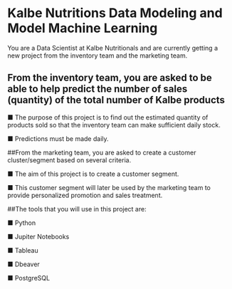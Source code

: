 # Kalbe Nutritions Data Modeling and Model Machine Learning

You are a Data Scientist at Kalbe Nutritionals and are currently getting a new project from the inventory team and the marketing team.

## From the inventory team, you are asked to be able to help predict the number of sales (quantity) of the total number of Kalbe products

■ The purpose of this project is to find out the estimated quantity of products sold so that the inventory team can make sufficient daily stock.

■ Predictions must be made daily.

##From the marketing team, you are asked to create a customer cluster/segment based on several criteria.

■ The aim of this project is to create a customer segment.

■ This customer segment will later be used by the marketing team to provide personalized promotion and sales treatment.

##The tools that you will use in this project are:

■ Python

■ Jupiter Notebooks

■ Tableau

■ Dbeaver

■ PostgreSQL
